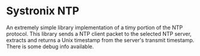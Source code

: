 # Systronix NTP
An extremely simple library implementation of a timy portion of the NTP protocol.  This library sends a NTP client packet to the selected NTP server, extracts and returns a Unix timestamp from the server's transmit timestamp.  There is some debug info available.